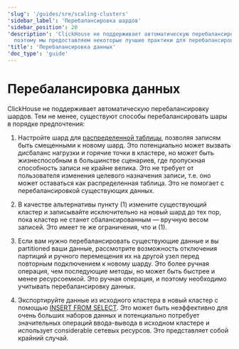 ```yaml
---
'slug': '/guides/sre/scaling-clusters'
'sidebar_label': 'Перебалансировка шардов'
'sidebar_position': 20
'description': 'ClickHouse не поддерживает автоматическую перебалансировку шардов,
  поэтому мы предоставляем некоторые лучшие практики для перебалансировки шардов.'
'title': 'Перебалансировка данных'
'doc_type': 'guide'
---
```



# Перебалансировка данных

ClickHouse не поддерживает автоматическую перебалансировку шардов. Тем не менее, существуют способы перебалансировать шары в порядке предпочтения:

1. Настройте шард для [распределенной таблицы](/engines/table-engines/special/distributed.md), позволяя записям быть смещенными к новому шард. Это потенциально может вызвать дисбаланс нагрузки и горячие точки в кластере, но может быть жизнеспособным в большинстве сценариев, где пропускная способность записи не крайне велика. Это не требует от пользователя изменения целевого назначения записи, т.е. оно может оставаться как распределенная таблица. Это не помогает с перебалансировкой существующих данных.

2. В качестве альтернативы пункту (1) измените существующий кластер и записывайте исключительно на новый шард до тех пор, пока кластер не станет сбалансированным — вручную весом записей. Это имеет те же ограничения, что и (1).

3. Если вам нужно перебалансировать существующие данные и вы partitioned ваши данные, рассмотрите возможность отключения партиций и ручного перемещения их на другой узел перед повторным подключением к новому шарду. Это более ручная операция, чем последующие методы, но может быть быстрее и менее ресурсоемкой. Это ручная операция, и поэтому необходимо учитывать перебалансировку данных.

4. Экспортируйте данные из исходного кластера в новый кластер с помощью [INSERT FROM SELECT](/sql-reference/statements/insert-into.md/#inserting-the-results-of-select). Это может быть неэффективно для очень больших наборов данных и потенциально потребует значительных операций ввода-вывода в исходном кластере и использует considerable сетевых ресурсов. Это представляет собой крайний случай.
